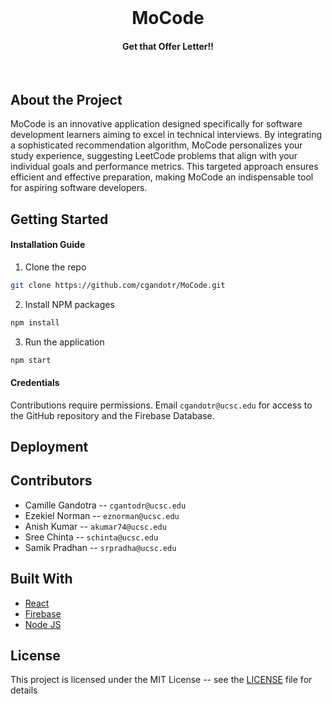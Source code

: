 <br/>
<div align="center">
  <h1 align="center">MoCode</h3>

  <h4 align="center">Get that Offer Letter!!</h4>
</div>

<br/>

## About the Project

MoCode is an innovative application designed specifically for software development learners aiming to excel in technical interviews. By integrating a sophisticated recommendation algorithm, MoCode personalizes your study experience, suggesting LeetCode problems that align with your individual goals and performance metrics. This targeted approach ensures efficient and effective preparation, making MoCode an indispensable tool for aspiring software developers.

## Getting Started

#### Installation Guide

1. Clone the repo
```sh
git clone https://github.com/cgandotr/MoCode.git
```
2. Install NPM packages
```sh
npm install
```
3. Run the application
```sh
npm start
```

#### Credentials

Contributions require permissions. Email `cgandotr@ucsc.edu` for access to the GitHub repository and the Firebase Database.


## Deployment



## Contributors

- Camille Gandotra -- `cgantodr@ucsc.edu`
- Ezekiel Norman -- `eznorman@ucsc.edu`
- Anish Kumar -- `akumar74@ucsc.edu`
- Sree Chinta -- `schinta@ucsc.edu`
- Samik Pradhan -- `srpradha@ucsc.edu`

## Built With

* [React](https://react.dev/)
* [Firebase](https://firebase.google.com/)
* [Node JS](https://nodejs.org/en)



## License

This project is licensed under the MIT License -- see the [LICENSE](LICENSE) file for details
